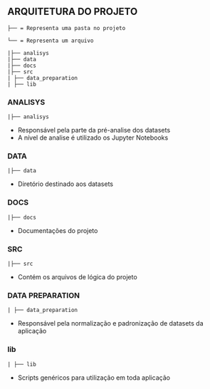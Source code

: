 ## ARQUITETURA DO PROJETO

```
├── = Representa uma pasta no projeto

└── = Representa um arquivo

|├── analisys
|├── data
|├── docs
|├── src
| ├── data_preparation
| ├── lib
```

### **ANALISYS**

```
|├── analisys
```
- Responsável pela parte da pré-analise dos datasets
- A nível de analise é utilizado os Jupyter Notebooks

### **DATA**

```
|├── data
```
- Diretório destinado aos datasets

### **DOCS**

```
|├── docs
```
- Documentações do projeto

### **SRC**

```
|├── src
```
- Contém os arquivos de lógica do projeto

### **DATA PREPARATION**

```
| ├── data_preparation
```
- Responsável pela normalização e padronização de datasets da aplicação

### **lib**

```
| ├── lib
```
- Scripts genéricos para utilização em toda aplicação
